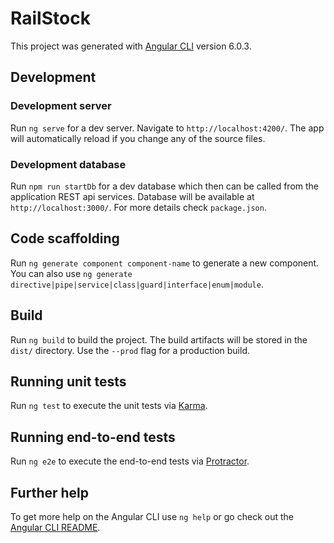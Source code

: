 # RailStock

This project was generated with [Angular CLI](https://github.com/angular/angular-cli) version 6.0.3.

## Development

### Development server

Run `ng serve` for a dev server. Navigate to `http://localhost:4200/`. The app will automatically reload if you change any of the source files.

### Development database

Run `npm run startDb` for a dev database which then can be called from the application REST api services.
Database will be available at `http://localhost:3000/`. For more details check `package.json`.

## Code scaffolding

Run `ng generate component component-name` to generate a new component. You can also use `ng generate directive|pipe|service|class|guard|interface|enum|module`.

## Build

Run `ng build` to build the project. The build artifacts will be stored in the `dist/` directory. Use the `--prod` flag for a production build.

## Running unit tests

Run `ng test` to execute the unit tests via [Karma](https://karma-runner.github.io).

## Running end-to-end tests

Run `ng e2e` to execute the end-to-end tests via [Protractor](http://www.protractortest.org/).

## Further help

To get more help on the Angular CLI use `ng help` or go check out the [Angular CLI README](https://github.com/angular/angular-cli/blob/master/README.md).
